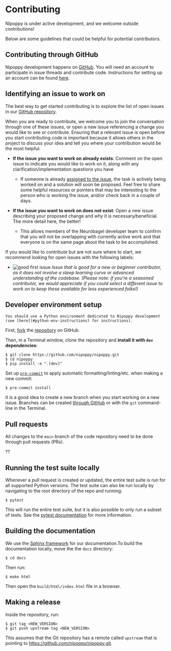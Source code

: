 # Contributing

Nipoppy is under active development, and we welcome outside contributions!

Below are some guidelines that could be helpful for potential contributors.

## Contributing through GitHub

Nipoppy development happens on [GitHub](https://github.com/). You will need an account to participate in issue threads and contribute code. Instructions for setting up an account can be found [here](https://docs.github.com/en/get-started/start-your-journey/creating-an-account-on-github).


## Identifying an issue to work on

The best way to get started contributing is to explore the list of open issues in our [GitHub repository](https://github.com/nipoppy/nipoppy/issues).

When you are ready to contribute, we welcome you to join the conversation through one of these issues, or open a new issue referencing a change you would like to see or contribute. Ensuring that a relevant issue is open before you start contributing code is important because it allows others in the project to discuss your idea and tell you where your contribution would be the most helpful.

- **If the issue you want to work on already exists**: Comment on the open issue to indicate you would like to work on it, along with any clarification/implementation questions you have
    - If someone is already [assigned to the issue](https://docs.github.com/en/issues/tracking-your-work-with-issues/assigning-issues-and-pull-requests-to-other-github-users), the task is actively being worked on and a solution will soon be proposed. Feel free to share some helpful resources or pointers that may be interesting to the person who is working the issue, and/or check back in a couple of days.

- **If the issue you want to work on does not exist**: Open a new issue describing your proposed change and why it is necessary/beneficial. The more detail here, the better!
    - This allows members of the Neurobagel developer team to confirm that you will not be overlapping with currently active work and that everyone is on the same page about the task to be accomplished.

If you would like to contribute but are not sure where to start, we recommend looking for open issues with the following labels:

- ![good first issue](https://img.shields.io/github/labels/nipoppy/nipoppy/good%20first%20issue)
*Issue that is good for a new or beginner contributor, as it does not involve a steep learning curve or advanced understanding of the codebase.
(Please note: if you're a seasoned contributor, we would appreciate if you could select a different issue to work on to keep these available for less experienced folks!)*

<!-- ![PR welcome](https://img.shields.io/github/labels/neurobagel/planning/PR%20welcome)
*Issue that is not an internal priority, but external pull requests to address it are welcome.*

![quick fix](https://img.shields.io/github/labels/neurobagel/planning/quick%20fix):
*Issue that should involve minimal planning or implementation work, given an understanding of the relevant code.* -->

## Developer environment setup

```{tip}
You should use a Python environment dedicated to Nipoppy development (see [here](#python-env-instructions) for instructions).
```

First, [fork](https://docs.github.com/en/pull-requests/collaborating-with-pull-requests/working-with-forks/fork-a-repo) the [repository](https://github.com/nipoppy/nipoppy) on GitHub.

Then, in a Terminal window, clone the repository and **install it with `dev` dependencies**:
```{code-block} console
$ git clone https://github.com/nipoppy/nipoppy.git
$ cd nipoppy
$ pip install -e ".[dev]"
```

Set up [`pre-commit`](https://pre-commit.com/) to apply automatic formatting/linting/etc. when making a new commit:
```{code-block} console
$ pre-commit install
```

It is a good idea to create a new branch when you start working on a new issue. Branches can be created [through GitHub](https://docs.github.com/en/pull-requests/collaborating-with-pull-requests/proposing-changes-to-your-work-with-pull-requests/creating-and-deleting-branches-within-your-repository) or with the `git` command-line in the Terminal.

## Pull requests

All changes to the `main` branch of the code repository need to be done through pull requests (PRs).

??

## Running the test suite locally

Whenever a pull request is created or updated, the entire test suite is run for all supported Python versions. The test suite can also be run locally by navigating to the root directory of the repo and running:
```{code-block} console
$ pytest
```

This will run the entire test suite, but it is also possible to only run a subset of tests. See the [pytest documentation](https://docs.pytest.org/en/latest/how-to/usage.html) for more information.

## Building the documentation

We use the [Sphinx framework](https://www.sphinx-doc.org/en/master/) for our documentation.To build the documentation locally, move the the `docs` directory:
```{code-block} console
$ cd docs
```

Then run:
```{code-block} console
$ make html
```

Then open the `build/html/index.html` file in a browser.

## Making a release

Inside the repository, run:
```{code-block} console
$ git tag <NEW_VERSION>
$ git push upstream tag <NEW_VERSION>
```

This assumes that the Git repository has a remote called `upstream` that is pointing to https://github.com/nipoppy/nipoppy.git.
